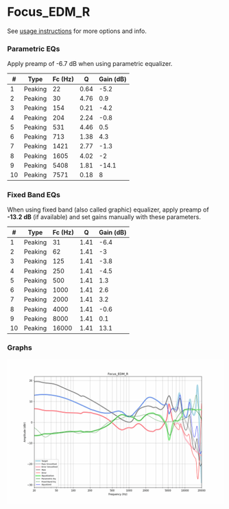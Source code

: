 # Focus_EDM_R
See [usage instructions](https://github.com/jaakkopasanen/AutoEq#usage) for more options and info.

### Parametric EQs
Apply preamp of -6.7 dB when using parametric equalizer.

|   # | Type    |   Fc (Hz) |    Q |   Gain (dB) |
|-----|---------|-----------|------|-------------|
|   1 | Peaking |        22 | 0.64 |        -5.2 |
|   2 | Peaking |        30 | 4.76 |         0.9 |
|   3 | Peaking |       154 | 0.21 |        -4.2 |
|   4 | Peaking |       204 | 2.24 |        -0.8 |
|   5 | Peaking |       531 | 4.46 |         0.5 |
|   6 | Peaking |       713 | 1.38 |         4.3 |
|   7 | Peaking |      1421 | 2.77 |        -1.3 |
|   8 | Peaking |      1605 | 4.02 |        -2   |
|   9 | Peaking |      5408 | 1.81 |       -14.1 |
|  10 | Peaking |      7571 | 0.18 |         8   |

### Fixed Band EQs
When using fixed band (also called graphic) equalizer, apply preamp of **-13.2 dB** (if available) and set gains manually with these parameters.

|   # | Type    |   Fc (Hz) |    Q |   Gain (dB) |
|-----|---------|-----------|------|-------------|
|   1 | Peaking |        31 | 1.41 |        -6.4 |
|   2 | Peaking |        62 | 1.41 |        -3   |
|   3 | Peaking |       125 | 1.41 |        -3.8 |
|   4 | Peaking |       250 | 1.41 |        -4.5 |
|   5 | Peaking |       500 | 1.41 |         1.3 |
|   6 | Peaking |      1000 | 1.41 |         2.6 |
|   7 | Peaking |      2000 | 1.41 |         3.2 |
|   8 | Peaking |      4000 | 1.41 |        -0.6 |
|   9 | Peaking |      8000 | 1.41 |         0.1 |
|  10 | Peaking |     16000 | 1.41 |        13.1 |

### Graphs
![](./Focus_EDM_R.png)

